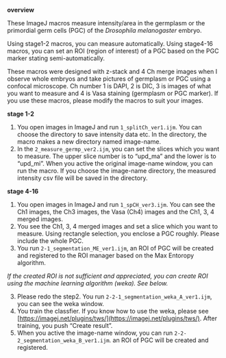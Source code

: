 **overview**

These ImageJ macros measure intensity/area in the germplasm or the primordial germ cells (PGC) of the _Drosophila melanogaster_ embryo. 

Using stage1-2 macros, you can measure automatically.  Using stage4-16 macros, you can set an ROI (region of interest) of a PGC based on the PGC marker stating semi-automatically. 

These macros were designed with z-stack and 4 Ch merge images when I observe whole embryos and take pictures of germplasm or PGC using a confocal microscope. Ch number 1 is DAPI, 2 is DIC, 3 is images of what you want to measure and 4 is Vasa staining (germplasm or PGC marker). If you use these macros, please modify the macros to suit your images.

**stage 1-2**

1. You open images in ImageJ and run `1_splitCh_ver1.ijm`. You can choose the directory to save intensity data etc. In the directory, the macro makes a new directory named image-name. 
2. In the `2_measure_germp_ver2.ijm`, you can set the slices which you want to measure. The upper slice number is to “upd_ma” and the lower is to “upd_mi”. When you active the original image-name window, you can run the macro. If you choose the image-name directory, the measured intensity csv file will be saved in the directory. 

**stage 4-16**

1. You open images in ImageJ and run `1_spCH_ver3.ijm`. You can see the Ch1 images, the Ch3 images, the Vasa (Ch4) images and the Ch1, 3, 4 merged images. 
2. You see the Ch1, 3, 4 merged images and set a slice which you want to measure. Using rectangle selection, you enclose a PGC roughly. Please include the whole PGC. 
3. You run `2-1_segmentation_ME_ver1.ijm`, an ROI of PGC will be created and registered to the ROI manager based on the Max Entoropy algorithm. 

_If the created ROI is not sufficient and appreciated, you can create ROI using the machine learning algorithm (weka). See below._

3. Please redo the step2. You run `2-2-1_segmentation_weka_A_ver1.ijm`, you can see the weka window. 
4. You train the classfier. If you know how to use the weka, please see [https://imagej.net/plugins/tws/](https://imagej.net/plugins/tws/). After training, you push “Create result”. 
5. When you active the image-name window, you can run `2-2-2_segmentation_weka_B_ver1.ijm`. an ROI of PGC will be created and registered. 

